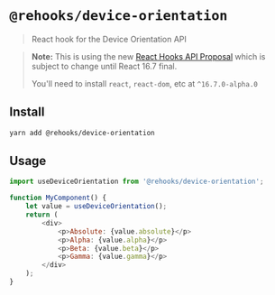 # `@rehooks/device-orientation`

> React hook for the Device Orientation API

> **Note:** This is using the new [React Hooks API Proposal](https://reactjs.org/docs/hooks-intro.html)
> which is subject to change until React 16.7 final.
>
> You'll need to install `react`, `react-dom`, etc at `^16.7.0-alpha.0`

## Install

```sh
yarn add @rehooks/device-orientation
```

## Usage

```js
import useDeviceOrientation from '@rehooks/device-orientation';

function MyComponent() {
	let value = useDeviceOrientation();
	return (
		<div>
			<p>Absolute: {value.absolute}</p>
			<p>Alpha: {value.alpha}</p>
			<p>Beta: {value.beta}</p>
			<p>Gamma: {value.gamma}</p>
		</div>
	);
}
```
